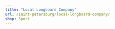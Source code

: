 ```yaml
---
title: "Local Longboard Company"
url: /saint-petersburg/local-longboard-company/
shop: Sport
---
```

